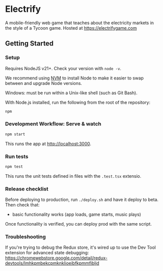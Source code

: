 # Electrify

A mobile-friendly web game that teaches about the electricity markets in the style of a Tycoon game. Hosted at https://electrifygame.com

## Getting Started

### Setup

Requires NodeJS v21+. Check your version with `node -v`.

We recommend using [NVM](https://github.com/creationix/nvm) to install Node to make it easier to swap between and upgrade Node versions.

Windows: must be run within a Unix-like shell (such as Git Bash).

With Node.js installed, run the following from the root of the repository:

```sh
npm
```

### Development Workflow: Serve & watch

```sh
npm start
```

This runs the app at [http://localhost:3000](http://localhost:3000).

### Run tests

```sh
npm test
```

This runs the unit tests defined in files with the `.test.tsx` extensio.

### Release checklist

Before deploying to production, run `./deploy.sh` and have it deploy to beta. Then check that:

- basic functionality works (app loads, game starts, music plays)

Once functionality is verified, you can deploy prod with the same script.

### Troubleshooting

If you're trying to debug the Redux store, it's wired up to use the Dev Tool extension for advanced state debugging: https://chromewebstore.google.com/detail/redux-devtools/lmhkpmbekcpmknklioeibfkpmmfibljd
